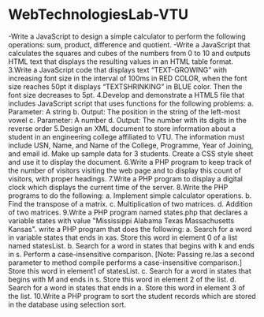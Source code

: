 # WebTechnologiesLab-VTU

-Write a JavaScript to design a simple calculator to perform the following operations: sum, product, difference and quotient.
-Write a JavaScript that calculates the squares and cubes of the numbers from 0 to 10 and outputs HTML text that displays the resulting values in an HTML table format.
3.Write a JavaScript code that displays text “TEXT-GROWING” with increasing font size in the interval of 100ms in RED COLOR, when the font size reaches 50pt it displays              “TEXTSHRINKING” in BLUE color. Then the font size decreases to 5pt.
4.Develop and demonstrate a HTML5 file that includes JavaScript script that uses functions for the following problems: a. Parameter: A string b. Output: The position in the string    of the left-most vowel c. Parameter: A number d. Output: The number with its digits in the reverse order
5.Design an XML document to store information about a student in an engineering college affiliated to VTU. The information must include USN, Name, and Name of the College,            Programme, Year of Joining, and email id. Make up sample data for 3 students. Create a CSS style sheet and use it to display the document.
6.Write a PHP program to keep track of the number of visitors visiting the web page and to display this count of visitors, with proper headings.
7.Write a PHP program to display a digital clock which displays the current time of the server.
8.Write the PHP programs to do the following: a. Implement simple calculator operations. b. Find the transpose of a matrix. c. Multiplication of two matrices. d. Addition of two matrices.
9.Write a PHP program named states.php that declares a variable states with value "Mississippi Alabama Texas Massachusetts Kansas". write a PHP program that does the following: a.   Search for a word in variable states that ends in xas. Store this word in element 0 of a list named statesList. b. Search for a word in states that begins with k and ends in s.   Perform a case-insensitive comparison. [Note: Passing re.Ias a second parameter to method compile performs a case-insensitive comparison.] Store this word in element1 of           statesList. c. Search for a word in states that begins with M and ends in s. Store this word in element 2 of the list. d. Search for a word in states that ends in a. Store this   word in element 3 of the list.
10.Write a PHP program to sort the student records which are stored in the database using selection sort.
